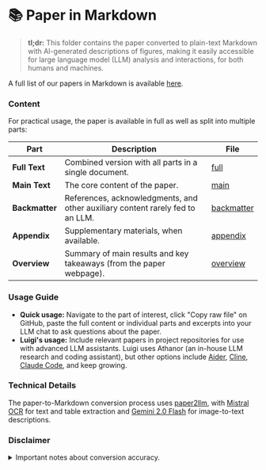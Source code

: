 # 📚 Paper in Markdown

> **tl;dr:** This folder contains the paper converted to plain-text Markdown with AI-generated descriptions of figures, making it easily accessible for large language model (LLM) analysis and interactions, for both humans and machines.

A full list of our papers in Markdown is available [here](https://github.com/acerbilab/pubs-llms).

### Content

For practical usage, the paper is available in full as well as split into multiple parts:

| **Part**       | **Description**                                                                | **File**                                      |
| -------------- | ------------------------------------------------------------------------------ | --------------------------------------------- |
| **Full Text**  | Combined version with all parts in a single document.                          | [full](li2025normalizing_full.md)             |
| **Main Text**  | The core content of the paper.                                                 | [main](li2025normalizing_main.md)             |
| **Backmatter** | References, acknowledgments, and other auxiliary content rarely fed to an LLM. | [backmatter](li2025normalizing_backmatter.md) |
| **Appendix**   | Supplementary materials, when available.                                       | [appendix](li2025normalizing_appendix.md)     |
| **Overview**   | Summary of main results and key takeaways (from the paper webpage).            | [overview](li2025normalizing_overview.md)             |

### Usage Guide

- **Quick usage:** Navigate to the part of interest, click "Copy raw file" on GitHub, paste the full content or individual parts and excerpts into your LLM chat to ask questions about the paper.
- **Luigi's usage:** Include relevant papers in project repositories for use with advanced LLM assistants. Luigi uses Athanor (an in-house LLM research and coding assistant), but other options include [Aider](https://aider.chat/), [Cline](https://cline.bot/), [Claude Code](https://docs.anthropic.com/en/docs/agents-and-tools/claude-code/overview), and keep growing.

### Technical Details

The paper-to-Markdown conversion process uses [paper2llm](https://lacerbi.github.io/paper2llm/), with [Mistral OCR](https://mistral.ai/news/mistral-ocr) for text and table extraction and [Gemini 2.0 Flash](https://deepmind.google/technologies/gemini/flash/) for image-to-text descriptions.

### Disclaimer

<details>
<summary>Important notes about conversion accuracy.</summary>

- Papers have been converted automatically with minimal human intervention.
- OCR models have now become extremely robust, and vision models show practical utility in image understanding, but occasional inaccuracies may occur.
- **Errors** may take the form of missing sentences near non-standard page formatting, typos in equations or tables, or image descriptions missing or misrepresenting parts of the figure.
- Please **report such mistakes** by raising a GitHub issue.

For non-critical applications, we consider that the benefit of having LLM-friendly access to research papers outweigh the potential inaccuracies, which generally do not affect the gist of the paper. As usual, double-check key assumptions and results.

</details>
